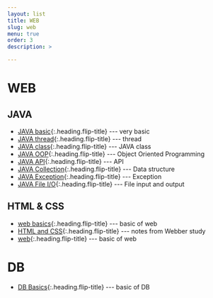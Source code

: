 ```yaml
---
layout: list
title: WEB
slug: web
menu: true
order: 3
description: > 

---
```


# WEB

## JAVA

* [JAVA basic]{:.heading.flip-title} --- very basic
* [JAVA thread]{:.heading.flip-title} --- thread
* [JAVA class]{:.heading.flip-title} --- JAVA class
* [JAVA OOP]{:.heading.flip-title} --- Object Oriented Programming
* [JAVA API]{:.heading.flip-title} --- API
* [JAVA Collection]{:.heading.flip-title} --- Data structure
* [JAVA Exception]{:.heading.flip-title} --- Exception 
* [JAVA File I/O]{:.heading.flip-title} --- File input and output



## HTML & CSS

* [web basics]{:.heading.flip-title} --- basic of web
* [HTML and CSS]{:.heading.flip-title} --- notes from Webber study
* [web]{:.heading.flip-title} --- basic of web



# DB

- [DB Basics]{:.heading.flip-title} --- basic of DB



[web basics]: 2020-08-01-WEBbasics/
[HTML and CSS]: 2020-08-05-HTMLandCSS/
[web]: 2020-08-18-WEBWEB/
[JAVA basic]: 2020-08-26-JAVAbasic/
[JAVA thread]: 2020-09-02-JAVA_Thread/
[JAVA OOP]: 2020-09-10-JAVA_OOP/
[JAVA class]: 2020-09-07-JAVA_Class/
[JAVA API]: 2020-09-15-JAVA_API/
[JAVA Collection]: 2020-09-23-JAVA_Colletion/
[JAVA Exception]: 2020-09-25-JAVA_Exception/
[JAVA File I/O]: 2020-09-29-JAVA_FileIO/
[DB Basics]: 2020-10-08-DB_Basics/